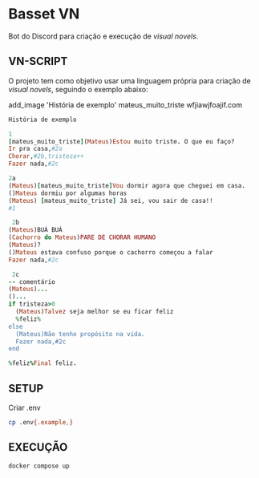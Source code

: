 # Basset VN

Bot do Discord para criação e execução de *visual novels*.

## VN-SCRIPT
O projeto tem como objetivo usar uma linguagem própria para criação de *visual novels*, seguindo o exemplo abaixo:


add_image 'História de exemplo' mateus_muito_triste wfjiawjfoajif.com

```ruby
História de exemplo

1
[mateus_muito_triste](Mateus)Estou muito triste. O que eu faço?
Ir pra casa,#2a
Chorar,#2b,tristeza++
Fazer nada,#2c

2a
(Mateus)[mateus_muito_triste]Vou dormir agora que cheguei em casa.
()Mateus dormiu por algumas horas
(Mateus) [mateus_muito_triste] Já sei, vou sair de casa!!
#1

 2b
(Mateus)BUÁ BUÁ
(Cachorro do Mateus)PARE DE CHORAR HUMANO
(Mateus)?
()Mateus estava confuso porque o cachorro começou a falar
Fazer nada,#2c

 2c
-- comentário
(Mateus)...
()...
if tristeza>0
  (Mateus)Talvez seja melhor se eu ficar feliz
  %feliz%
else
  (Mateus)Não tenho propósito na vida.
  Fazer nada,#2c
end

%feliz%Final feliz.
```


## SETUP

Criar .env

```bash
cp .env{.example,}
```

## EXECUÇÃO

```bash
docker compose up
```

